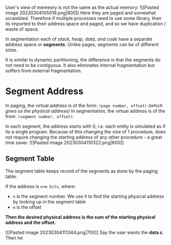 User's view of memeory is not the same as the actual memory:
![[Pasted image 20230304105019.png|600]]
Here they are paged and somewhat scrambled. Therefore if multiple processes need to use some library, then its imported to their address space and paged, and so we have duplication / waste of space.

In segmentation each of _stack, heap, data, and code_ have a separate address space or **segments**.
Unlike pages, segments can be of different sizes.

It is similar to dynamic partitioning, the difference is that the segments do not need to be contiguous. It also eliminates internal fragmentation but suffers from external fragmentation.

# Segment Address
In paging, the virtual address is of the form: `(page number, offset)` _(which gives us the physical address)_
In segmentation, the virtual address is of the from: `(segment number, offset)`.

In each segment, the address starts with 0, i.e. each entity is simulated as if its a single program. Because of this changing the size of 1 procedure, does not require changing the starting address of any other procedure - a great time saver.
![[Pasted image 20230304110322.png|600]]

## Segment Table
The segment table keeps record of the segments as done by the paging table.

If the address is `n+m bits`, where:
- `n` is the segment number. We use it to find the starting physical address by looking up in the segment table
- `m` is the offset

**Then the desired physical address is the sum of the starting physical address and the offset.**

![[Pasted image 20230304111344.png|700]]
Say the user wants the **data c**. Then he 